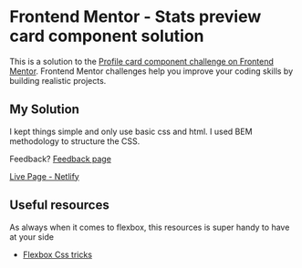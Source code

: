 # Frontend Mentor - Stats preview card component solution

This is a solution to the [Profile card component challenge on Frontend Mentor](https://www.frontendmentor.io/challenges/profile-card-component-cfArpWshJ). Frontend Mentor challenges help you improve your coding skills by building realistic projects. 

## My Solution

I kept things simple and only use basic css and html. I used BEM methodology to structure the CSS. 

Feedback? [Feedback page](https://www.frontendmentor.io/solutions/stats-preview-card-component-with-pure-css-flexbox-grid-KlYlzhqBs)

[Live Page - Netlify](https://reverent-dijkstra-6d12f9.netlify.app/)

## Useful resources

As always when it comes to flexbox, this resources is super handy to have at your side 

- [Flexbox Css tricks](https://css-tricks.com/snippets/css/a-guide-to-flexbox/)

